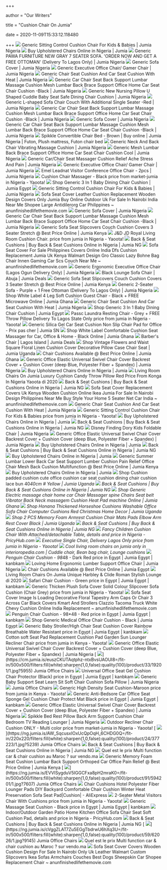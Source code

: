 +++
        
author = "Our Writers"
        
title = "Cushion Chair On Jumia"
        
date = 2020-11-09T15:33:12.118480
        
+++
[ ![](https://ng.jumia.is/unsafe/fit-in/680x680/filters:fill(white)/product/69/256193/1.jpg?7750)](https://ng.jumia.is/unsafe/fit-in/680x680/filters:fill(white)/product/69/256193/1.jpg?7750) Generic Sitting Control Cushion Chair For Kids & Babies | Jumia Nigeria
[ ![](https://ng.jumia.is/unsafe/fit-in/300x300/filters:fill(white)/product/50/488643/1.jpg?8061)](https://ng.jumia.is/unsafe/fit-in/300x300/filters:fill(white)/product/50/488643/1.jpg?8061) Buy Upholstered Chairs Online in Nigeria | Jumia
[ ![](https://ng.jumia.is/unsafe/fit-in/680x680/filters:fill(white)/product/77/110002/1.jpg?9439)](https://ng.jumia.is/unsafe/fit-in/680x680/filters:fill(white)/product/77/110002/1.jpg?9439) Generic PAWA FURNITURE NEW GRAY 7 SEATER SOFA. 'ORDER NOW AND GET A FREE  OTTOMAN' (Delivery To Lagos Only) | Jumia Nigeria
[ ![](https://ng.jumia.is/unsafe/fit-in/680x680/filters:fill(white)/product/14/987644/5.jpg?6487)](https://ng.jumia.is/unsafe/fit-in/680x680/filters:fill(white)/product/14/987644/5.jpg?6487) Generic Sofa Cover | Jumia Nigeria
[ ![](https://ng.jumia.is/unsafe/fit-in/680x680/filters:fill(white)/product/37/297075/1.jpg?4646)](https://ng.jumia.is/unsafe/fit-in/680x680/filters:fill(white)/product/37/297075/1.jpg?4646) Generic Executive Office Chair/ Gamer Chair | Jumia Nigeria
[ ![](https://ng.jumia.is/unsafe/fit-in/680x680/filters:fill(white)/product/29/448234/2.jpg?7621)](https://ng.jumia.is/unsafe/fit-in/680x680/filters:fill(white)/product/29/448234/2.jpg?7621) Generic Chair Seat Cushion And Car Seat Cushion With Heat | Jumia Nigeria
[ ![](https://ng.jumia.is/unsafe/fit-in/680x680/filters:fill(white)/product/35/975614/1.jpg?7357)](https://ng.jumia.is/unsafe/fit-in/680x680/filters:fill(white)/product/35/975614/1.jpg?7357) Generic Car Chair Seat Back Support Lumbar Massage Cushion Mesh Lumbar Back  Brace Support Office Home Car Seat Chair Cushion -Black | Jumia Nigeria
[ ![](https://ng.jumia.is/unsafe/fit-in/680x680/filters:fill(white)/product/92/852553/1.jpg?5989)](https://ng.jumia.is/unsafe/fit-in/680x680/filters:fill(white)/product/92/852553/1.jpg?5989) Generic New Nursing Pillow U Shaped Cuddle Baby Seat Safe Dining Chair  Cushion | Jumia Nigeria
[ ![](https://ng.jumia.is/unsafe/fit-in/680x680/filters:fill(white)/product/92/594623/1.jpg?6502)](https://ng.jumia.is/unsafe/fit-in/680x680/filters:fill(white)/product/92/594623/1.jpg?6502) Generic L-shaped Sofa Chair Couch With Additional Single Seater -Red | Jumia  Nigeria
[ ![](https://ng.jumia.is/unsafe/fit-in/680x680/filters:fill(white)/product/35/975614/3.jpg?7357)](https://ng.jumia.is/unsafe/fit-in/680x680/filters:fill(white)/product/35/975614/3.jpg?7357) Generic Car Chair Seat Back Support Lumbar Massage Cushion Mesh Lumbar Back  Brace Support Office Home Car Seat Chair Cushion -Black | Jumia Nigeria
[ ![](https://ng.jumia.is/cms/external/pet/GE779FD08X8JGNAFAMZ/7a08312ce110109f855713344e39d28a.jpg)](https://ng.jumia.is/cms/external/pet/GE779FD08X8JGNAFAMZ/7a08312ce110109f855713344e39d28a.jpg) Generic Sofa Cover | Jumia Nigeria
[ ![](https://ng.jumia.is/unsafe/fit-in/680x680/filters:fill(white)/product/35/975614/2.jpg?7357)](https://ng.jumia.is/unsafe/fit-in/680x680/filters:fill(white)/product/35/975614/2.jpg?7357) Generic Car Chair Seat Back Support Lumbar Massage Cushion Mesh Lumbar Back  Brace Support Office Home Car Seat Chair Cushion -Black | Jumia Nigeria
[ ![](https://i.pinimg.com/originals/db/1b/a1/db1ba19a782a409c7ad03759f5f41eea.jpg)](https://i.pinimg.com/originals/db/1b/a1/db1ba19a782a409c7ad03759f5f41eea.jpg) Spikkle Convertible Chair Bed - Brown | Buy online | Jumia Nigeria | Futon,  Plush mattress, Futon chair bed
[ ![](https://ng.jumia.is/unsafe/fit-in/500x500/filters:fill(white)/product/93/351664/1.jpg?3446)](https://ng.jumia.is/unsafe/fit-in/500x500/filters:fill(white)/product/93/351664/1.jpg?3446) Generic Neck And Back Chair Vibrating Massage Cushion | Jumia Nigeria
[ ![](https://ng.jumia.is/unsafe/fit-in/680x680/filters:fill(white)/product/11/968102/2.jpg?4032)](https://ng.jumia.is/unsafe/fit-in/680x680/filters:fill(white)/product/11/968102/2.jpg?4032) Generic Mesh Lumbar Back Brace Support Office Home Car Seat Chair Cushion  Cool | Jumia Nigeria
[ ![](https://ng.jumia.is/unsafe/fit-in/680x680/filters:fill(white)/product/16/19756/1.jpg?8463)](https://ng.jumia.is/unsafe/fit-in/680x680/filters:fill(white)/product/16/19756/1.jpg?8463) Generic Car/Chair Seat Massager Cushion Relief Ache Stress And Pain | Jumia  Nigeria
[ ![](https://ng.jumia.is/unsafe/fit-in/680x680/filters:fill(white)/product/37/297075/2.jpg?4646)](https://ng.jumia.is/unsafe/fit-in/680x680/filters:fill(white)/product/37/297075/2.jpg?4646) Generic Executive Office Chair/ Gamer Chair | Jumia Nigeria
[ ![](https://ng.jumia.is/unsafe/fit-in/680x680/filters:fill(white)/product/70/485301/1.jpg?0339)](https://ng.jumia.is/unsafe/fit-in/680x680/filters:fill(white)/product/70/485301/1.jpg?0339) Emel Leadnat Visitor Conference Office Chair - 2pcs | Jumia Nigeria
[ ![](https://images.yaoota.com/-H-mCdMOlqcmnm7Y4GS-bT5lLbw=/trim/yaootaweb-production-ng/media/crawledproductimages/b3e80e3af3ca23c11aa914184b4f324e9874db53.jpg)](https://images.yaoota.com/-H-mCdMOlqcmnm7Y4GS-bT5lLbw=/trim/yaootaweb-production-ng/media/crawledproductimages/b3e80e3af3ca23c11aa914184b4f324e9874db53.jpg) Cushion Chair Massager - Black price from market-jumia in Nigeria - Yaoota!
[ ![](https://eg.jumia.is/unsafe/fit-in/500x500/filters:fill(white)/product/08/670191/1.jpg?8494)](https://eg.jumia.is/unsafe/fit-in/500x500/filters:fill(white)/product/08/670191/1.jpg?8494) Shop Generic 3 In 1 Baby Dining Chair Cushion | Jumia Egypt
[ ![](https://ng.jumia.is/unsafe/fit-in/680x680/filters:fill(white)/product/69/256193/2.jpg?7750)](https://ng.jumia.is/unsafe/fit-in/680x680/filters:fill(white)/product/69/256193/2.jpg?7750) Generic Sitting Control Cushion Chair For Kids & Babies | Jumia Nigeria
[ ![](https://www.anunfinishedlifethemovie.com/b/2020/05/sofa-seat-cover-leather-cushion-replacement-wooden-design-covers-only-jumia-buy-online-outdoor-uk-for-sale-in-nairobi-india-near-me-shopee-large-antidilerorg.jpg)](https://www.anunfinishedlifethemovie.com/b/2020/05/sofa-seat-cover-leather-cushion-replacement-wooden-design-covers-only-jumia-buy-online-outdoor-uk-for-sale-in-nairobi-india-near-me-shopee-large-antidilerorg.jpg) Sofa Seat Cover Leather Cushion Replacement Wooden Design Covers Only Jumia  Buy Online Outdoor Uk For Sale In Nairobi India Near Me Shopee Large  Antidilerorg Car Philippines ~ anunfinishedlifethemovie.com
[ ![](https://ng.jumia.is/unsafe/fit-in/680x680/filters:fill(white)/product/14/987644/2.jpg?6487)](https://ng.jumia.is/unsafe/fit-in/680x680/filters:fill(white)/product/14/987644/2.jpg?6487) Generic Sofa Cover | Jumia Nigeria
[ ![](https://ng.jumia.is/unsafe/fit-in/680x680/filters:fill(white)/product/35/975614/4.jpg?7357)](https://ng.jumia.is/unsafe/fit-in/680x680/filters:fill(white)/product/35/975614/4.jpg?7357) Generic Car Chair Seat Back Support Lumbar Massage Cushion Mesh Lumbar Back  Brace Support Office Home Car Seat Chair Cushion -Black | Jumia Nigeria
[ ![](https://ke.jumia.is/unsafe/fit-in/680x680/filters:fill(white)/product/26/049692/1.jpg?1487)](https://ke.jumia.is/unsafe/fit-in/680x680/filters:fill(white)/product/26/049692/1.jpg?1487) Generic Sofa Seat Slipcovers Couch Cushion Covers 3 Seater Stretch @ Best  Price Online | Jumia Kenya
[ ![](https://images.yaoota.com/_7bPPT_4uUejHUJIZL1dPPBbvy8=/trim/yaootaweb-production-ng/media/crawledproductimages/370641b027b8acf5b277f7ced260bea8e8b0bb64.jpg)](https://images.yaoota.com/_7bPPT_4uUejHUJIZL1dPPBbvy8=/trim/yaootaweb-production-ng/media/crawledproductimages/370641b027b8acf5b277f7ced260bea8e8b0bb64.jpg) J&D JD Royal Living Room Cushion Chair. price from jumia in Nigeria -  Yaoota!
[ ![](https://ng.jumia.is/unsafe/fit-in/300x300/filters:fill(white)/product/02/126854/1.jpg?2054)](https://ng.jumia.is/unsafe/fit-in/300x300/filters:fill(white)/product/02/126854/1.jpg?2054) Back & Seat Cushions | Buy Back & Seat Cushions Online in Nigeria | Jumia NG
[ ![](https://www.anunfinishedlifethemovie.com/b/2020/05/sofa-seat-cover-for-sale-philippines-covers-online-india-dfs-cushion-replacement-jumia-uk-kenya-walmart-design-gro-classic-lazy-bohne-bag-chair-innen-gaming.jpg)](https://www.anunfinishedlifethemovie.com/b/2020/05/sofa-seat-cover-for-sale-philippines-covers-online-india-dfs-cushion-replacement-jumia-uk-kenya-walmart-design-gro-classic-lazy-bohne-bag-chair-innen-gaming.jpg) Sofa Seat Cover For Sale Philippines Covers Online India Dfs Cushion  Replacement Jumia Uk Kenya Walmart Design Gro Classic Lazy Bohne Bag Chair  Innen Gaming Car Scs Couch Near Me ~ anunfinishedlifethemovie.com
[ ![](https://ng.jumia.is/unsafe/fit-in/680x680/filters:fill(white)/product/92/396463/1.jpg?1929)](https://ng.jumia.is/unsafe/fit-in/680x680/filters:fill(white)/product/92/396463/1.jpg?1929) Generic Ergonomic Executive Office Chair (Lagos Ogun Delivery Only) | Jumia  Nigeria
[ ![](https://media.jumiadeals.com/ng_live/3d9a1852935f7a3c014ceb4.desktop-gallery-large.jpg)](https://media.jumiadeals.com/ng_live/3d9a1852935f7a3c014ceb4.desktop-gallery-large.jpg) Black Lounge Sofa Chair | Abuja | Jumia Deals
[ ![](https://ke.jumia.is/unsafe/fit-in/680x680/filters:fill(white)/product/26/049692/8.jpg?1487)](https://ke.jumia.is/unsafe/fit-in/680x680/filters:fill(white)/product/26/049692/8.jpg?1487) Generic Sofa Seat Slipcovers Couch Cushion Covers 3 Seater Stretch @ Best  Price Online | Jumia Kenya
[ ![](https://ng.jumia.is/unsafe/fit-in/680x680/filters:fill(white)/product/90/69769/1.jpg?3194)](https://ng.jumia.is/unsafe/fit-in/680x680/filters:fill(white)/product/90/69769/1.jpg?3194) Generic 2-Seater Sofa - Purple + 1 Free Ottoman (Delivery To Lagos Only) |  Jumia Nigeria
[ ![](https://gh.jumia.is/unsafe/fit-in/500x500/filters:fill(white)/product/30/39229/2.jpg?5809)](https://gh.jumia.is/unsafe/fit-in/500x500/filters:fill(white)/product/30/39229/2.jpg?5809) Shop White Label 4 Leg Soft Cushion Guest Chair - Black + FREE Microwave  Online | Jumia Ghana
[ ![](https://ng.jumia.is/unsafe/fit-in/680x680/filters:fill(white)/product/29/448234/1.jpg?7621)](https://ng.jumia.is/unsafe/fit-in/680x680/filters:fill(white)/product/29/448234/1.jpg?7621) Generic Chair Seat Cushion And Car Seat Cushion With Heat | Jumia Nigeria
[ ![](https://eg.jumia.is/unsafe/fit-in/500x500/filters:fill(white)/product/08/670191/2.jpg?8494)](https://eg.jumia.is/unsafe/fit-in/500x500/filters:fill(white)/product/08/670191/2.jpg?8494) Shop Generic 3 In 1 Baby Dining Chair Cushion | Jumia Egypt
[ ![](https://images.yaoota.com/F47ZzwnBlqje3odxK3DcgLBVQSs=/trim/yaootaweb-production-ng/media/crawledproductimages/ea730cffcfb13763ba4228c8a943565299486b79.jpg)](https://images.yaoota.com/F47ZzwnBlqje3odxK3DcgLBVQSs=/trim/yaootaweb-production-ng/media/crawledproductimages/ea730cffcfb13763ba4228c8a943565299486b79.jpg) Passc Laundra Resting Chair - Grey + FREE Throw Pillow Delivery To Lagos  State Only price from jumia in Nigeria - Yaoota!
[ ![](https://sn.jumia.is/unsafe/fit-in/680x680/filters:fill(white)/product/51/60244/1.jpg?2765)](https://sn.jumia.is/unsafe/fit-in/680x680/filters:fill(white)/product/51/60244/1.jpg?2765) Generic Silica Gel Car Seat Cushion Non Slip Chair Pad for Office - Prix  pas cher | Jumia SN
[ ![](https://gh.jumia.is/unsafe/fit-in/680x680/filters:fill(white)/product/00/826741/2.jpg?5295)](https://gh.jumia.is/unsafe/fit-in/680x680/filters:fill(white)/product/00/826741/2.jpg?5295) Shop White Label Comfortable Cushion Seat Massager for Car, Office & Home -  Black Online | Jumia Ghana
[ ![](https://media.jumiadeals.com/ng_live/86a3bdf0205f7dc95232076.desktop-gallery-large.jpg)](https://media.jumiadeals.com/ng_live/86a3bdf0205f7dc95232076.desktop-gallery-large.jpg) Barber's Chair | Lagos Island | Jumia Deals
[ ![](https://ug.jumia.is/unsafe/fit-in/680x680/filters:fill(white)/product/34/3578/1.jpg?1667)](https://ug.jumia.is/unsafe/fit-in/680x680/filters:fill(white)/product/34/3578/1.jpg?1667) Shop Vintage Flowers and Waist Square Floral Linen Cushion Cover Decorative  Pillow Case Chair Seat | Jumia Uganda
[ ![](https://gh.jumia.is/unsafe/fit-in/300x300/filters:fill(white)/product/95/336981/1.jpg?5469)](https://gh.jumia.is/unsafe/fit-in/300x300/filters:fill(white)/product/95/336981/1.jpg?5469) Chair Cushions Available @ Best Price Online | Jumia Ghana
[ ![](https://ng.jumia.is/unsafe/fit-in/680x680/filters:fill(white)/product/47/133246/1.jpg?7750)](https://ng.jumia.is/unsafe/fit-in/680x680/filters:fill(white)/product/47/133246/1.jpg?7750) Generic Office Elastic Universal Swivel Chair Cover Backrest Cover + Cushion  Cover (deep Blue, Polyester Fiber + Spandex) | Jumia Nigeria
[ ![](https://ng.jumia.is/unsafe/fit-in/300x300/filters:fill(white)/product/36/085671/1.jpg?8550)](https://ng.jumia.is/unsafe/fit-in/300x300/filters:fill(white)/product/36/085671/1.jpg?8550) Buy Upholstered Chairs Online in Nigeria | Jumia
[ ![](https://i.pinimg.com/474x/fc/27/ef/fc27ef02eb44cd748b541576b403930c.jpg)](https://i.pinimg.com/474x/fc/27/ef/fc27ef02eb44cd748b541576b403930c.jpg) Living Room Chairs On Jumia Luxury Cushion Candy Throw Pillow Red Price  From Konga In Nigeria Yaoota di 2020
[ ![](https://ng.jumia.is/unsafe/fit-in/300x300/filters:fill(white)/product/45/670843/1.jpg?5248)](https://ng.jumia.is/unsafe/fit-in/300x300/filters:fill(white)/product/45/670843/1.jpg?5248) Back & Seat Cushions | Buy Back & Seat Cushions Online in Nigeria | Jumia NG
[ ![](https://www.anunfinishedlifethemovie.com/b/2020/05/sofa-seat-cover-replacement-covers-uk-kenya-wooden-cushion-online-ikea-jumia-for-sale-in-nairobi-design-philippines-near-me-buy-style-your-home-5-seater-net.jpg)](https://www.anunfinishedlifethemovie.com/b/2020/05/sofa-seat-cover-replacement-covers-uk-kenya-wooden-cushion-online-ikea-jumia-for-sale-in-nairobi-design-philippines-near-me-buy-style-your-home-5-seater-net.jpg) Sofa Seat Cover Replacement Covers Uk Kenya Wooden Cushion Online Ikea Jumia  For Sale In Nairobi Design Philippines Near Me Buy Style Your Home 5 Seater  Net Car India ~ anunfinishedlifethemovie.com
[ ![](https://ng.jumia.is/unsafe/fit-in/680x680/filters:fill(white)/product/29/448234/3.jpg?7621)](https://ng.jumia.is/unsafe/fit-in/680x680/filters:fill(white)/product/29/448234/3.jpg?7621) Generic Chair Seat Cushion And Car Seat Cushion With Heat | Jumia Nigeria
[ ![](https://images.yaoota.com/D6U2XxZzLcy47j-tRy-f4DQBETA=/trim/yaootaweb-production-ng/media/crawledproductimages/23f13bbe699a22dd5451ee857b33a33c959ee69b.jpg)](https://images.yaoota.com/D6U2XxZzLcy47j-tRy-f4DQBETA=/trim/yaootaweb-production-ng/media/crawledproductimages/23f13bbe699a22dd5451ee857b33a33c959ee69b.jpg) Generic Sitting Control Cushion Chair For Kids & Babies price from jumia in  Nigeria - Yaoota!
[ ![](https://ng.jumia.is/unsafe/fit-in/300x300/filters:fill(white)/product/37/827836/1.jpg?6997)](https://ng.jumia.is/unsafe/fit-in/300x300/filters:fill(white)/product/37/827836/1.jpg?6997) Buy Upholstered Chairs Online in Nigeria | Jumia
[ ![](https://ng.jumia.is/unsafe/fit-in/300x300/filters:fill(white)/product/25/353846/1.jpg?7119)](https://ng.jumia.is/unsafe/fit-in/300x300/filters:fill(white)/product/25/353846/1.jpg?7119) Back & Seat Cushions | Buy Back & Seat Cushions Online in Nigeria | Jumia NG
[ ![](https://ng.jumia.is/unsafe/fit-in/680x680/filters:fill(white)/product/23/24975/1.jpg?5836)](https://ng.jumia.is/unsafe/fit-in/680x680/filters:fill(white)/product/23/24975/1.jpg?5836) Disney Finding Dory Kids Foldable Chair | Jumia Nigeria
[ ![](https://ng.jumia.is/unsafe/fit-in/680x680/filters:fill(white)/product/47/133246/3.jpg?7750)](https://ng.jumia.is/unsafe/fit-in/680x680/filters:fill(white)/product/47/133246/3.jpg?7750) Generic Office Elastic Universal Swivel Chair Cover Backrest Cover + Cushion  Cover (deep Blue, Polyester Fiber + Spandex) | Jumia Nigeria
[ ![](https://ng.jumia.is/unsafe/fit-in/300x300/filters:fill(white)/product/94/827836/1.jpg?6999)](https://ng.jumia.is/unsafe/fit-in/300x300/filters:fill(white)/product/94/827836/1.jpg?6999) Buy Upholstered Chairs Online in Nigeria | Jumia
[ ![](https://ng.jumia.is/unsafe/fit-in/300x300/filters:fill(white)/product/10/767176/1.jpg?7638)](https://ng.jumia.is/unsafe/fit-in/300x300/filters:fill(white)/product/10/767176/1.jpg?7638) Back & Seat Cushions | Buy Back & Seat Cushions Online in Nigeria | Jumia NG
[ ![](https://ng.jumia.is/unsafe/fit-in/300x300/filters:fill(white)/product/38/074226/1.jpg?6289)](https://ng.jumia.is/unsafe/fit-in/300x300/filters:fill(white)/product/38/074226/1.jpg?6289) Buy Upholstered Chairs Online in Nigeria | Jumia
[ ![](https://ke.jumia.is/unsafe/fit-in/680x680/filters:fill(white)/product/83/319181/1.jpg?6835)](https://ke.jumia.is/unsafe/fit-in/680x680/filters:fill(white)/product/83/319181/1.jpg?6835) Generic Summer Lumbar Lower Back Car Seat Support Lumber Cushion Pain  Relief Office Chair Mesh Back Cushion Multifunction @ Best Price Online |  Jumia Kenya
[ ![](https://ng.jumia.is/unsafe/fit-in/300x300/filters:fill(white)/product/15/275671/1.jpg?2393)](https://ng.jumia.is/unsafe/fit-in/300x300/filters:fill(white)/product/15/275671/1.jpg?2393) Buy Upholstered Chairs Online in Nigeria | Jumia
[ ![](https://ug.jumia.is/unsafe/fit-in/680x680/filters:fill(white)/product/30/7826/1.jpg?3175)](https://ug.jumia.is/unsafe/fit-in/680x680/filters:fill(white)/product/30/7826/1.jpg?3175) Shop Cushion padded cushion cute office cushion car seat cushion dining chair  cushion lace bun 40*40cm # Yellow | Jumia Uganda
[ ![](https://ng.jumia.is/unsafe/fit-in/300x300/filters:fill(white)/product/40/767176/1.jpg?7637)](https://ng.jumia.is/unsafe/fit-in/300x300/filters:fill(white)/product/40/767176/1.jpg?7637) Back & Seat Cushions | Buy Back & Seat Cushions Online in Nigeria | Jumia NG
[ ![](https://gh.jumia.is/unsafe/fit-in/500x500/filters:fill(white)/product/32/23347/1.jpg?9648)](https://gh.jumia.is/unsafe/fit-in/500x500/filters:fill(white)/product/32/23347/1.jpg?9648) Shop Generic Electric massage chair home car Chair Massager spine Chairs  Seat belt Vibrator Back Neck massagem Cushion Heat Pad machine Online |  Jumia Ghana
[ ![](https://ug.jumia.is/unsafe/fit-in/680x680/filters:fill(white)/product/72/2744/1.jpg?5408)](https://ug.jumia.is/unsafe/fit-in/680x680/filters:fill(white)/product/72/2744/1.jpg?5408) Shop Honana Thickened Horseshoe Cushions Washable Office Sofa Chair  Computer Cushions Red Christmas Home Decor | Jumia Uganda
[ ![](https://ug.jumia.is/unsafe/fit-in/680x680/filters:fill(white)/product/35/2824/1.jpg?6224)](https://ug.jumia.is/unsafe/fit-in/680x680/filters:fill(white)/product/35/2824/1.jpg?6224) Shop 2 PCS Memory Foam Armrest Cushion Chair Mats Pads Elbow Arm Rest Cover  Black | Jumia Uganda
[ ![](https://ng.jumia.is/unsafe/fit-in/300x300/filters:fill(white)/product/02/891034/1.jpg?3322)](https://ng.jumia.is/unsafe/fit-in/300x300/filters:fill(white)/product/02/891034/1.jpg?3322) Back & Seat Cushions | Buy Back & Seat Cushions Online in Nigeria | Jumia NG
[ ![](https://pricyhub.com/ng/images/fancy-children-cushion-chair-with-attached-detachable-table-price-nigeria-jumia-un970tb11jxlvnafamz)](https://pricyhub.com/ng/images/fancy-children-cushion-chair-with-attached-detachable-table-price-nigeria-jumia-un970tb11jxlvnafamz) Fancy Children Cushion Chair With Attached/detachable Table, details and  price in Nigeria - PricyHub.com
[ ![](https://images.yaoota.com/3m-2_0WfDhaLLbKElQOt2eN5CDo=/trim/yaootaweb-production-ng/media/crawledproductimages/b21ab89d32b529083fe15a6b4dafc6e9d34b45dc.jpg)](https://images.yaoota.com/3m-2_0WfDhaLLbKElQOt2eN5CDo=/trim/yaootaweb-production-ng/media/crawledproductimages/b21ab89d32b529083fe15a6b4dafc6e9d34b45dc.jpg) Executive Single Chair, Delivery Lagos Only price from jumia in Nigeria -  Yaoota!
[ ![](https://i.pinimg.com/originals/92/09/07/920907d7ab13588c897eb0b9bc45e459.jpg)](https://i.pinimg.com/originals/92/09/07/920907d7ab13588c897eb0b9bc45e459.jpg) Cool living room chairs on jumia only in interioropedia.com | Cuddle chair,  Bean bag chair, Lounge cushions
[ ![](https://eg.jumia.is/unsafe/fit-in/500x500/filters:fill(white)/product/78/1929/1.jpg?9552)](https://eg.jumia.is/unsafe/fit-in/500x500/filters:fill(white)/product/78/1929/1.jpg?9552) Penguin Chair Cushion - 98*48 - Dark Red price in Egypt | Jumia Egypt |  kanbkam
[ ![](https://ng.jumia.is/unsafe/fit-in/680x680/filters:fill(white)/product/43/070106/1.jpg?2605)](https://ng.jumia.is/unsafe/fit-in/680x680/filters:fill(white)/product/43/070106/1.jpg?2605) Loving Home Ergonomic Lumber Support Office Chair | Jumia Nigeria
[ ![](https://ng.jumia.is/unsafe/fit-in/300x300/filters:fill(white)/product/71/542624/1.jpg?2675)](https://ng.jumia.is/unsafe/fit-in/300x300/filters:fill(white)/product/71/542624/1.jpg?2675) Chair Cushions Available @ Best Price Online | Jumia Egypt
[ ![](https://i.pinimg.com/564x/28/46/f1/2846f1005a3123548cbe32ea8f80bd26.jpg)](https://i.pinimg.com/564x/28/46/f1/2846f1005a3123548cbe32ea8f80bd26.jpg) Living Room Chairs On Jumia Unique Harbley & Clide Roman Stylish Lounge di  2020
[ ![](https://eg.jumia.is/MJM_NL5PtxIm-xJZq5n3YxkVhaY=/fit-in/500x500/filters:fill(white)/product/41/3717/1.jpg?3936)](https://eg.jumia.is/MJM_NL5PtxIm-xJZq5n3YxkVhaY=/fit-in/500x500/filters:fill(white)/product/41/3717/1.jpg?3936) Safari Chair Cushion - Green price in Egypt | Jumia Egypt | kanbkam
[ ![](https://images.yaoota.com/KJukllhTRiFk-66jqldLm-d9E-M=/trim/yaootaweb-production-ng/media/crawledproductimages/af3be920066fcb5ad3e321965da648d92c1f0918.jpg)](https://images.yaoota.com/KJukllhTRiFk-66jqldLm-d9E-M=/trim/yaootaweb-production-ng/media/crawledproductimages/af3be920066fcb5ad3e321965da648d92c1f0918.jpg) Generic Thicken Plush Sofa Cover Solid Colour Slipcover Sofa Cushion (Chair  Grey) price from jumia in Nigeria - Yaoota!
[ ![](https://www.anunfinishedlifethemovie.com/b/2020/05/sofa-seat-cover-covers-jumia-leather-wooden-cushion-online-for-sale-in-cebu-city-replacement-nairobi-couch-walmart-saddle-blanket-graco-car-4ever-proelite-faa-1088x893.jpg)](https://www.anunfinishedlifethemovie.com/b/2020/05/sofa-seat-cover-covers-jumia-leather-wooden-cushion-online-for-sale-in-cebu-city-replacement-nairobi-couch-walmart-saddle-blanket-graco-car-4ever-proelite-faa-1088x893.jpg) Sofa Seat Cover Image Is Loading Decorative Floral Tapestry Arm Caps Or  Chair 3 Across Car Black Covers Kmart And Strollers Clazzio Tacoma Truck  White Chevy Cushion Online India Replacement ~ anunfinishedlifethemovie.com
[ ![](https://eg.jumia.is/unsafe/fit-in/500x500/filters:fill(white)/product/39/1929/1.jpg?9554)](https://eg.jumia.is/unsafe/fit-in/500x500/filters:fill(white)/product/39/1929/1.jpg?9554) Penguin Chair Cushion - 98*48 - Red price in Egypt | Jumia Egypt | kanbkam
[ ![](https://eg.jumia.is/unsafe/fit-in/500x500/filters:fill(white)/product/24/783571/1.jpg?2765)](https://eg.jumia.is/unsafe/fit-in/500x500/filters:fill(white)/product/24/783571/1.jpg?2765) Shop Generic Medical Office Chair Cushion - Black | Jumia Egypt
[ ![](https://eg.jumia.is/unsafe/fit-in/500x500/filters:fill(white)/product/54/22956/1.jpg?4385)](https://eg.jumia.is/unsafe/fit-in/500x500/filters:fill(white)/product/54/22956/1.jpg?4385) Generic Baby Stroller/High Chair Seat Cushion Cover Rainbow Breathable  Water Resistant price in Egypt | Jumia Egypt | kanbkam
[ ![](https://images.yaoota.com/ZxjociTHTwCD5TSi0KdX-oWA_kQ=/trim/yaootaweb-production-ke/media/crawledproductimages/3baa74d1427854817efbbbc015dc971400f4128d.jpg)](https://images.yaoota.com/ZxjociTHTwCD5TSi0KdX-oWA_kQ=/trim/yaootaweb-production-ke/media/crawledproductimages/3baa74d1427854817efbbbc015dc971400f4128d.jpg) Cotton soft Seat Pad Replacement Cushion Pad Garden Sun Lounger Recliner  Chair price from jumia in Kenya - Yaoota!
[ ![](https://ng.jumia.is/unsafe/fit-in/680x680/filters:fill(white)/product/47/133246/4.jpg?7750)](https://ng.jumia.is/unsafe/fit-in/680x680/filters:fill(white)/product/47/133246/4.jpg?7750) Generic Office Elastic Universal Swivel Chair Cover Backrest Cover + Cushion  Cover (deep Blue, Polyester Fiber + Spandex) | Jumia Nigeria
[ ![](https://cm.jumia.is/euszCKUTAqtphz-ntxBvsUAOUI8=/fit-in/500x500/filters:fill(white):sharpen(1,0,false):quality(100)/product/33/19201/1.jpg?5955)](https://cm.jumia.is/euszCKUTAqtphz-ntxBvsUAOUI8=/fit-in/500x500/filters:fill(white):sharpen(1,0,false):quality(100)/product/33/19201/1.jpg?5955) Jumia Office Chairs
[ ![](https://eg.jumia.is/unsafe/fit-in/500x500/filters:fill(white)/product/96/67793/1.jpg?1886)](https://eg.jumia.is/unsafe/fit-in/500x500/filters:fill(white)/product/96/67793/1.jpg?1886) Universal Office Seat Gel Cushion Chair Protector (Black) price in Egypt |  Jumia Egypt | kanbkam
[ ![](https://ng.jumia.is/unsafe/fit-in/680x680/filters:fill(white)/product/29/822912/1.jpg?0464)](https://ng.jumia.is/unsafe/fit-in/680x680/filters:fill(white)/product/29/822912/1.jpg?0464) Generic Baby Support Seat Learn Sit Soft Chair Cushion Sofa Pillow | Jumia  Nigeria
[ ![](https://venasnews.co.ke/wp-content/uploads/2017/11/chair-two-257x300.jpg)](https://venasnews.co.ke/wp-content/uploads/2017/11/chair-two-257x300.jpg) Jumia Office Chairs
[ ![](https://images.yaoota.com/ndz9S6Krt_BBJ7WY10ZBgXR5jZk=/trim/yaootaweb-production-ke/media/crawledproductimages/59915ec88986c539e6f43d01308e27f7e6a4fa97.jpg)](https://images.yaoota.com/ndz9S6Krt_BBJ7WY10ZBgXR5jZk=/trim/yaootaweb-production-ke/media/crawledproductimages/59915ec88986c539e6f43d01308e27f7e6a4fa97.jpg) Generic High Density Seat Cushion-Maroon price from jumia in Kenya - Yaoota!
[ ![](https://eg.jumia.is/unsafe/fit-in/500x500/filters:fill(white)/product/50/722301/1.jpg?2048)](https://eg.jumia.is/unsafe/fit-in/500x500/filters:fill(white)/product/50/722301/1.jpg?2048) Generic Anti-Bedsore Car Office Seat Sponge Gel Cushion Chair Protect Mat  Black price in Egypt | Jumia Egypt | kanbkam
[ ![](https://ng.jumia.is/unsafe/fit-in/680x680/filters:fill(white)/product/47/133246/8.jpg?7750)](https://ng.jumia.is/unsafe/fit-in/680x680/filters:fill(white)/product/47/133246/8.jpg?7750) Generic Office Elastic Universal Swivel Chair Cover Backrest Cover + Cushion  Cover (deep Blue, Polyester Fiber + Spandex) | Jumia Nigeria
[ ![](https://ng.jumia.is/unsafe/fit-in/500x500/filters:fill(white)/product/21/091201/2.jpg?8920)](https://ng.jumia.is/unsafe/fit-in/500x500/filters:fill(white)/product/21/091201/2.jpg?8920) Spikkle Bed Rest Pillow Back Arm Support Cushion Chair Bedroom TV Reading  Lounger | Jumia Nigeria
[ ![](https://images.yaoota.com/eV6QcVgAAXrPXvSdQv_BY_i3FQg=/trim/yaootaweb-production-ng/media/crawledproductimages/020c4223571162f70cc98bd6b9e20767fa582053.jpg)](https://images.yaoota.com/eV6QcVgAAXrPXvSdQv_BY_i3FQg=/trim/yaootaweb-production-ng/media/crawledproductimages/020c4223571162f70cc98bd6b9e20767fa582053.jpg) Outdoor Recliner Chair Cushion ONLY - Multi color price from market-jumia  in Nigeria - Yaoota!
[ ![](https://ng.jumia.is/AW_SqcusxIOxUcQpOqH_6CHDG0Q=/fit-in/220x220/filters:fill(white):sharpen(1,0,false):quality(100)/product/24/377223/1.jpg?5239)](https://ng.jumia.is/AW_SqcusxIOxUcQpOqH_6CHDG0Q=/fit-in/220x220/filters:fill(white):sharpen(1,0,false):quality(100)/product/24/377223/1.jpg?5239) Jumia Office Chairs
[ ![](https://ng.jumia.is/unsafe/fit-in/300x300/filters:fill(white)/product/17/946326/1.jpg?6539)](https://ng.jumia.is/unsafe/fit-in/300x300/filters:fill(white)/product/17/946326/1.jpg?6539) Back & Seat Cushions | Buy Back & Seat Cushions Online in Nigeria | Jumia NG
[ ![](https://vendo.ma/images/car-chair-body-massage-heat-mat-seat-cushion-neck-pain-lumbar-support-pad-back-prix-maroc-jumia-un329hl0x8xqwnafamz)](https://vendo.ma/images/car-chair-body-massage-heat-mat-seat-cushion-neck-pain-lumbar-support-pad-back-prix-maroc-jumia-un329hl0x8xqwnafamz) Quel est le prix Multi function car & chair cushion au Maroc ? sur vendo.ma
[ ![](https://ke.jumia.is/unsafe/fit-in/680x680/filters:fill(white)/product/01/877572/1.jpg?8442)](https://ke.jumia.is/unsafe/fit-in/680x680/filters:fill(white)/product/01/877572/1.jpg?8442) Generic Memory Foam Seat Cushion Lumbar Back Support Orthoped Car Office  Pain Relief @ Best Price Online | Jumia Kenya
[ ![](https://ng.jumia.is/EVVISygduV5IGGCFxa8pH2mraK0=/fit-in/500x500/filters:fill(white):sharpen(1,0,false):quality(100)/product/91/594201/1.jpg?7607)](https://ng.jumia.is/EVVISygduV5IGGCFxa8pH2mraK0=/fit-in/500x500/filters:fill(white):sharpen(1,0,false):quality(100)/product/91/594201/1.jpg?7607) Jumia Office Chairs
[ ![](https://ae01.alicdn.com/kf/HTB10VL9X6vuK1Rjy0Faq6x2aVXaw/Chair-Cushions-Hotel-Polyester-Fiber-Lounger-Pads-DIY-Backyard-Comfortable-Chair-Cushion-Winter-Heat-Preservation-Sofa.jpg)](https://ae01.alicdn.com/kf/HTB10VL9X6vuK1Rjy0Faq6x2aVXaw/Chair-Cushions-Hotel-Polyester-Fiber-Lounger-Pads-DIY-Backyard-Comfortable-Chair-Cushion-Winter-Heat-Preservation-Sofa.jpg) Chair Cushions Hotel Polyester Fiber Lounger Pads DIY Backyard Comfortable Chair  Cushion Winter Heat Preservation Sofa Seat Pad|Cushion| - AliExpress
[ ![](https://images.yaoota.com/kjesEb8A-XbgzoMVaDvONiLpycM=/trim/yaootaweb-production-ng/media/crawledproductimages/965df75b2b7162fd2a183fcd34871bffc5d029ee.jpg)](https://images.yaoota.com/kjesEb8A-XbgzoMVaDvONiLpycM=/trim/yaootaweb-production-ng/media/crawledproductimages/965df75b2b7162fd2a183fcd34871bffc5d029ee.jpg) 2-Seater Metal Visitors Chair With Cushions price from jumia in Nigeria -  Yaoota!
[ ![](https://eg.jumia.is/fNFk2ZcLBFQlMpohi0RItJIs2do=/fit-in/500x500/filters:fill(white)/product/63/906441/1.jpg?9261)](https://eg.jumia.is/fNFk2ZcLBFQlMpohi0RItJIs2do=/fit-in/500x500/filters:fill(white)/product/63/906441/1.jpg?9261) Generic Massage Seat Cushion - Black price in Egypt | Jumia Egypt | kanbkam
[ ![](https://pricyhub.com/ng/images/indoor-outdoor-garden-patio-home-kitchen-office-sofa-chair-seat-soft-cushion-pad-price-nigeria-jumia-ge779hl02pmarnafamz)](https://pricyhub.com/ng/images/indoor-outdoor-garden-patio-home-kitchen-office-sofa-chair-seat-soft-cushion-pad-price-nigeria-jumia-ge779hl02pmarnafamz) Indoor/Outdoor Garden Patio Home Kitchen Office Sofa Chair Seat Soft Cushion  Pad, details and price in Nigeria - PricyHub.com
[ ![](https://ng.jumia.is/unsafe/fit-in/300x300/filters:fill(white)/product/34/023454/1.jpg?9310)](https://ng.jumia.is/unsafe/fit-in/300x300/filters:fill(white)/product/34/023454/1.jpg?9310) Back & Seat Cushions | Buy Back & Seat Cushions Online in Nigeria | Jumia NG
[ ![](https://ng.jumia.is/cVggZLAT7Zu5EGgTbdrwU6hXq3U=/fit-in/500x500/filters:fill(white):sharpen(1,0,false):quality(100)/product/59/62026/1.jpg?9145)](https://ng.jumia.is/cVggZLAT7Zu5EGgTbdrwU6hXq3U=/fit-in/500x500/filters:fill(white):sharpen(1,0,false):quality(100)/product/59/62026/1.jpg?9145) Jumia Office Chairs
[ ![](https://vendo.ma/images/2-in-1-8-motor-massaging-back-massage-seat-pad-home-car-massager-chair-cushion-prix-maroc-jumia-un329ot19zskonafamz)](https://vendo.ma/images/2-in-1-8-motor-massaging-back-massage-seat-pad-home-car-massager-chair-cushion-prix-maroc-jumia-un329ot19zskonafamz) Quel est le prix Multi function car & chair cushion au Maroc ? sur vendo.ma
[ ![](https://www.anunfinishedlifethemovie.com/b/2020/05/replacement-sofa-seat-covers-uk-leather-couch-cover-design-philippines-cushion-for-sale-jumia-near-me-3-seater-recliner-walmart-kmart-online-ikea-outdoor-india-1088x1088.jpg)](https://www.anunfinishedlifethemovie.com/b/2020/05/replacement-sofa-seat-covers-uk-leather-couch-cover-design-philippines-cushion-for-sale-jumia-near-me-3-seater-recliner-walmart-kmart-online-ikea-outdoor-india-1088x1088.jpg) Sofa Seat Cover Covers Wooden Cushion Design For Sale In Nairobi Only Uk  Leather Walmart Custom Slipcovers Ikea Sofas Armchairs Couches Best Dogs  Sheepskin Car Shopee Replacement Chair ~ anunfinishedlifethemovie.com
